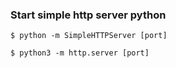 ### Start simple http server python

```
$ python -m SimpleHTTPServer [port]
```

```
$ python3 -m http.server [port]
```


```
```
```
